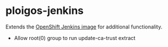 # ploigos-jenkins

Extends the [OpenShift Jenkins image](https://github.com/openshift/jenkins#installation-openshift-v4)
for additional functionality.

* Allow root(0) group to run update-ca-trust extract